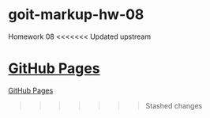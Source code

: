 # goit-markup-hw-08

Homework 08
<<<<<<< Updated upstream

[GitHub Pages](https://imartete.github.io/goit-markup-hw-08/)
=======

[GitHub Pages](https://imartete.github.io/goit-markup-hw-08/)

>>>>>>> Stashed changes
